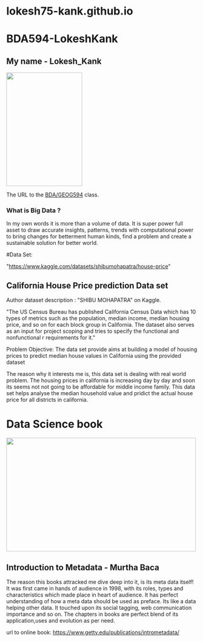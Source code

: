 # lokesh75-kank.github.io

# BDA594-LokeshKank
## My name - Lokesh_Kank


<img src="https://user-images.githubusercontent.com/85188079/187310700-f71ccc8e-3f92-488b-9656-ba8927a1f150.JPG" width="200" height="300">

The URL to the [BDA/GEOG594](https://sdsu.instructure.com/courses/113151) class.

### What is Big Data ?
In my own words it is more than a volume of data. It is super power full asset to draw accurate insights, patterns, trends with computational power to bring changes
for betterment human kinds, find a problem and create a sustainable solution for better world.

#Data Set:

"https://www.kaggle.com/datasets/shibumohapatra/house-price"

## California House Price prediction Data set
Author dataset description : "SHIBU MOHAPATRA" on Kaggle.

"The US Census Bureau has published California Census Data which has 10 types of metrics such as the population, median income, median housing price, and so on for each block group in California. The dataset also serves as an input for project scoping and tries to specify the functional and nonfunctional r requirements for it."

Problem Objective:
The data set provide aims at building a model of housing prices to predict median house values in California using the provided dataset

The reason why it interests me is, this data set is dealing with real world problem. The housing prices in california is increasing day by day and soon its seems not not going to be affordable for middle income family. 
This data set helps analyse the median household value and pridict the actual house price for all districts in california.

# Data Science book

<img src= "https://user-images.githubusercontent.com/85188079/187558283-d5222003-9206-41b6-ad02-c2e36627ff50.png" width="500" height="300">

## Introduction to Metadata - Murtha Baca

The reason this books attracked me dive deep into it, is its meta data itself! It was first came in hands of audience in 1998, with its roles, types and characteristics which made place in heart of audience. It has perfect understanding of how a meta data should be used as preface. Its like a data helping other data. It touched upon its social tagging, web communication importance and so on. The chapters in books are perfect blend of its application,uses and evolution as per need.

url to online book:
https://www.getty.edu/publications/intrometadata/
